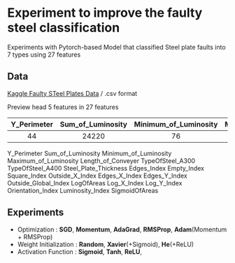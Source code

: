 # Experiment to improve the faulty steel classification

Experiments with Pytorch-based Model that classified Steel plate faults into 7 types using 27 features

## Data

[Kaggle Faulty STeel Plates Data](https://www.kaggle.com/uciml/faulty-steel-plates) / .csv format

Preview head 5 features in 27 features

| Y_Perimeter	| Sum_of_Luminosity	| Minimum_of_Luminosity	| Maximum_of_Luminosity	| Length_of_Conveyer |
|:---:|:---:|:---:|:---:|:---:|
| 44 | 24220 | 76 | 108 | 1687 |

Y_Perimeter	Sum_of_Luminosity	Minimum_of_Luminosity	Maximum_of_Luminosity	Length_of_Conveyer	TypeOfSteel_A300	TypeOfSteel_A400	Steel_Plate_Thickness	Edges_Index	Empty_Index	Square_Index	Outside_X_Index	Edges_X_Index	Edges_Y_Index	Outside_Global_Index	LogOfAreas	Log_X_Index	Log_Y_Index	Orientation_Index	Luminosity_Index	SigmoidOfAreas

## Experiments

- Optimization : **SGD**, **Momentum**, **AdaGrad**, **RMSProp**, **Adam**(Momentum + RMSProp)
- Weight Initialization : **Random**, **Xavier**(+Sigmoid), **He**(+ReLU)
- Activation Function : **Sigmoid**, **Tanh**, **ReLU**,
